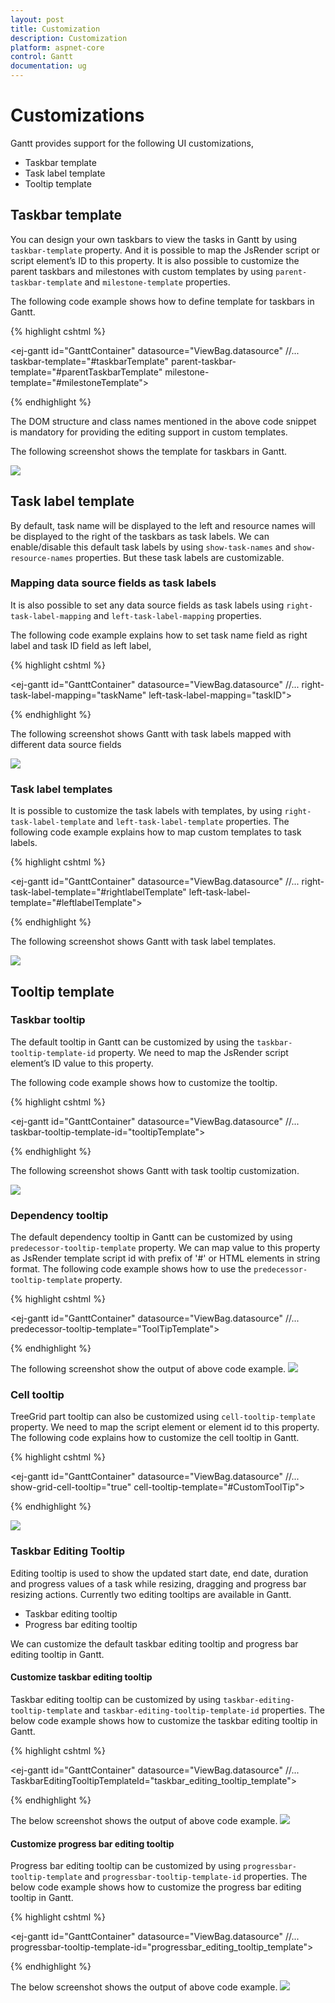 ```yaml
---
layout: post
title: Customization
description: Customization
platform: aspnet-core
control: Gantt
documentation: ug
---
```


# Customizations 

Gantt provides support for the following UI customizations,

* Taskbar template
* Task label template
* Tooltip template

## Taskbar template

You can design your own taskbars to view the tasks in Gantt by using `taskbar-template` property. And it is possible to map the JsRender script or script element’s ID to this property. It is also possible to customize the parent taskbars and milestones with custom templates by using `parent-taskbar-template` and `milestone-template` properties. 

The following code example shows how to define template for taskbars in Gantt. 

{% highlight cshtml %}

<script type="text/x-jsrender" id="taskbarTemplate">

    <div class="e-gantt-template-taskbar bg-color">

        <div>

            //…

        </div>

        <div class="e-gantt-template-progressbar">

        </div>

    </div>

</script>

<script type="text/x-jsrender" id="parentTaskbarTemplate">

    <div class="e-gantt-template-taskbar">

        //…

        <div class="e-gantt-template-progressbar">

        </div>

    </div>

</script>

<script type="text/x-jsrender" id="milestoneTemplate">

    <div class="e-gantt-template-milestone" style="background-color:transparent;">

        <div class="e-gantt-milestone milestone-top"></div>

        <div class="e-gantt-milestone milestone-bottom"></div>

    </div>

</script>

<ej-gantt id="GanttContainer" datasource="ViewBag.datasource" 
        //...
        taskbar-template="#taskbarTemplate"
        parent-taskbar-template="#parentTaskbarTemplate"
        milestone-template="#milestoneTemplate">
</ejGantt>

{% endhighlight %}

The DOM structure and class names mentioned in the above code snippet is mandatory for providing the editing support in custom templates.

The following screenshot shows the template for taskbars in Gantt.

![](Customization_images/Customization_img1.png)

## Task label template

By default, task name will be displayed to the left and resource names will be displayed to the right of the taskbars as task labels. We can enable/disable this default task labels by using `show-task-names` and `show-resource-names` properties. But these task labels are customizable.

### Mapping data source fields as task labels

It is also possible to set any data source fields as task labels using `right-task-label-mapping` and `left-task-label-mapping` properties.

The following code example explains how to set task name field as right label and task ID field as left label,

{% highlight cshtml %}

<ej-gantt id="GanttContainer" datasource="ViewBag.datasource" 
        //...
        right-task-label-mapping="taskName"
        left-task-label-mapping="taskID">
  </ejGantt>

{% endhighlight %}

The following screenshot shows Gantt with task labels mapped with different data source fields

![](Customization_images/Customization_img4.png)

### Task label templates

It is possible to customize the task labels with templates, by using `right-task-label-template` and `left-task-label-template` properties. The following code example explains how to map custom templates to task labels.

{% highlight cshtml %}

<script id="rightLabelTemplate" type="text/x-jsrender">

    {{"{{"}}if #data['resourceNames']{{}}}}

    <div>

        {{"{{"}}for resourceInfo{{}}}}

        <img src="14.2.0.26/themes/web/content/images/gantt/{{"{{"}}:resourceName{{}}}}.png" height="30px" />

        <span style="margin-left:5px;">{{"{{"}}:resourceName{{}}}}</span> {{"{{"}}:~_getSeparator(#get("array").data.length,#index){{}}}} {{"{{"}}/for{{}}}}

    </div>

    {{/if}}

</script>

<script id="leftLabelTemplate" type="text/x-jsrender">

    <div style="padding-top:5px;">

        <span>{{"{{"}}:#data['taskName']{{}}}}  [{{"{{"}}:status{{}}}}%]</span>

    </div>

</script>

<ej-gantt id="GanttContainer" datasource="ViewBag.datasource" 
        //...
        right-task-label-template="#rightlabelTemplate"
        left-task-label-template="#leftlabelTemplate">
</ejGantt>

{% endhighlight %}

The following screenshot shows Gantt with task label templates.

![](Customization_images/Customization_img2.png)

## Tooltip template

### Taskbar tooltip

The default tooltip in Gantt can be customized by using the `taskbar-tooltip-template-id` property. We need to map the JsRender script element’s ID value to this property.

The following code example shows how to customize the tooltip.

{% highlight cshtml %}

<script type="text/x-jsrender" id="tooltipTemplate">

    <table>

       {{"{{"}}if #data['resourceNames']{{}}}}

        <tr>

            <td rowspan="3" style="padding:3px"><img src="14.2.0.26/themes/web/content/images/gantt/{{"{{"}}:#data['resourceNames']{{}}}}.png" height="40px" /></td>

            <td style="padding:3px"><b>Task done By:</b></td>

            <td style="padding:3px">{{"{{"}}:#data['resourceNames']{{}}}}</td>

        </tr>

        {{/if{{}}}}

        <tr>

            <td style="padding:3px"><b>Starts On:</b></td>

            <td style="padding:3px">{{"{{"}}:~_ganttDateFormatter("startDate"){{}}}}</td>

        </tr>

        <tr>

            <td style="padding:3px"><b>Ends On:</b></td>

            <td style="padding:3px">{{"{{"}}:~_ganttDateFormatter("endDate"){{}}}}</td>

        </tr>

    </table>

</script>

<ej-gantt id="GanttContainer" datasource="ViewBag.datasource" 
    //...
    taskbar-tooltip-template-id="tooltipTemplate">
</ejGantt>

{% endhighlight %}

The following screenshot shows Gantt with task tooltip customization.

![](Customization_images/Customization_img3.png)

### Dependency tooltip

The default dependency tooltip in Gantt can be customized by using `predecessor-tooltip-template` property. We can map value to this property as  JsRender template script id with prefix of '#' or HTML elements in string format. The following code example shows how to use the `predecessor-tooltip-template` property.

{% highlight cshtml %}

<script type="text/javascript">
    
    $.views.helpers({
        _Type: getType,
        _Lag: getLag
    });

    function getType() {
        return this.data.linkText;
    }

    function getLag() {
        return this.data.offset + " " + this.data.offsetUnit;        
    }
</script>

<script id="ToolTipTemplate" type="text/x-jsrender">

    <table>
            <tr>
                <td><b>Type:</b></td>
                <td><i>{{:~_Type()}}</i></td>
            </tr>
            <tr>
                <td><b>Lag:</b></td>
                <td><i>{{:~_Lag()}}</i></td>
            </tr>
    </table>

</script>

<ej-gantt id="GanttContainer" datasource="ViewBag.datasource" 
    //...
    predecessor-tooltip-template="ToolTipTemplate">
</ejGantt>

{% endhighlight %}

The following screenshot show the output of above code example.
![](Customization_images/Customization_img8.png)

### Cell tooltip 

TreeGrid part tooltip can also be customized using `cell-tooltip-template` property. We need to map the script element or element id to this property. The following code explains how to customize the cell tooltip in Gantt.

{% highlight cshtml %}

<script type="text/javascript">

    $.views.helpers({
        _TaskID: getTaskID,
        _TaskName: getTaskName
    });

    function getTaskID() {
        return this.data.record["taskId"];
    }

    function getTaskName() {
        return this.data.record["taskName"];
    }
</script>

<script id="CustomToolTip" type="text/x-jsrender">
    <table>
        <tr>
            <td>Id:</td>
            <td>{{"{{"}}:~_TaskID(){{}}}}</td>
        </tr>
        <tr>
            <td>Name:</td>
            <td>{{"{{"}}:~_TaskName(){{}}}}</td>
        </tr>
    </table>
</script>

<ej-gantt id="GanttContainer" datasource="ViewBag.datasource" 
    //...
    show-grid-cell-tooltip="true"
    cell-tooltip-template="#CustomToolTip">
</ejGantt>

{% endhighlight %}

![](Customization_images/Customization_img5.png)

### Taskbar Editing Tooltip

Editing tooltip is used to show the updated start date, end date, duration and progress values of a task while resizing, dragging and progress bar resizing actions. Currently two editing tooltips are available in Gantt.

* Taskbar editing tooltip
* Progress bar editing tooltip

We can customize the default taskbar editing tooltip and progress bar editing tooltip in Gantt.

#### Customize taskbar editing tooltip

Taskbar editing tooltip can be customized by using `taskbar-editing-tooltip-template` and `taskbar-editing-tooltip-template-id` properties. The below code example shows how to customize the taskbar editing tooltip in Gantt.
          
{% highlight cshtml %}

<script type="text/javascript">
    $.views.helpers({
        getStartDate: function () {
            return ej.format(this.data.startDate, "MM/dd/yyyy", "en-US");
        },
        getEndDate: function () {
            return ej.format(this.data.endDate, "MM/dd/yyyy", "en-US");
        }
    });
</script>

<script id="taskbar_editing_tooltip_template" type="text/x-jsrender">
    <table>
        <tr>
            <td colspan="2" style="padding:3px;font-weight:bold;font-style:italic">{{:taskName}}</td>
        </tr>
        <tr>
            <td style="padding:3px;font-weight:bold">Start Date</td>
            <td style="padding:3px">{{:~getStartDate(#data)}}</td>
        </tr>
        <tr>
            <td style="padding:3px;font-weight:bold">End Date</td>
            <td style="padding:3px">{{:~getEndDate(#data)}}</td>
        </tr>
        <tr>
            <td style="padding:3px;font-weight:bold">Duration</td>
            <td style="padding:3px">{{:duration}} {{:durationUnit}}</td>
        </tr>
    </table>
</script>

<ej-gantt id="GanttContainer" datasource="ViewBag.datasource" 
    //...
    TaskbarEditingTooltipTemplateId="taskbar_editing_tooltip_template">
</ejGantt>

{% endhighlight %}

The below screenshot shows the output of above code example.
![](Customization_images/Customization_img6.png)

#### Customize progress bar editing tooltip

Progress bar editing tooltip can be customized by using `progressbar-tooltip-template` and `progressbar-tooltip-template-id` properties. The below code example shows how to customize the progress bar editing tooltip in Gantt.

{% highlight cshtml %}

<script id="progressbar_editing_tooltip_template" type="text/x-jsrender">
    <table>
        <tr>
            <td colspan="2" style="padding:3px;font-weight:bold;font-style:italic">{{:taskName}}</td>
        </tr>
        <tr>
            <td style="padding:3px;font-weight:bold">Task Status</td>
            <td style="padding:3px">{{:status}}%</td>
        </tr>
    </table>
</script>

<ej-gantt id="GanttContainer" datasource="ViewBag.datasource" 
    //...
    progressbar-tooltip-template-id="progressbar_editing_tooltip_template">
</ejGantt>

{% endhighlight %}

The below screenshot shows the output of above code example.
![](Customization_images/Customization_img7.png)
